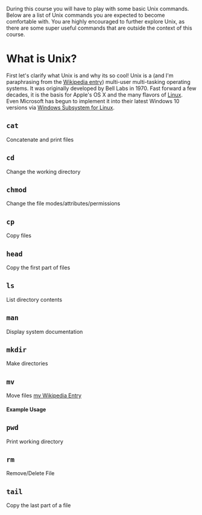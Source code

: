 During this course you will have to play with some basic Unix commands. Below are a list of Unix commands you are expected to become comfortable with. You are highly encouraged to further explore Unix, as there are some super useful commands that are outside the context of this course.

# What is Unix?
First let's clarify what Unix is and why its so cool! Unix is a (and I'm paraphrasing from the [Wikipedia entry](https://en.wikipedia.org/wiki/Unix)) multi-user multi-tasking operating systems. It was originally developed by Bell Labs in 1970. Fast forward a few decades, it is the basis for Apple's OS X and the many flavors of [Linux](https://en.wikipedia.org/wiki/Comparison_of_Linux_distributions). Even Microsoft has begun to implement it into their latest Windows 10 versions via [Windows Subsystem for Linux](https://en.wikipedia.org/wiki/Windows_Subsystem_for_Linux).

## `cat`
Concatenate and print files

## `cd`
Change the working directory

## `chmod`
Change the file modes/attributes/permissions

## `cp`
Copy files

## `head`
Copy the first part of files

## `ls`
List directory contents

## `man`
Display system documentation

## `mkdir`
Make directories

## `mv`
Move files
[mv Wikipedia Entry](https://en.wikipedia.org/wiki/Mv)

#### Example Usage


## `pwd`
Print working directory

## `rm`
Remove/Delete File

## `tail`
Copy the last part of a file


